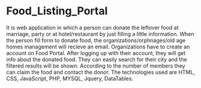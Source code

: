 # Food_Listing_Portal

It is web application in which a person can donate the leftover food at marriage, party or at hotel/restaurant by just filling a little information.
When the person fill form to donate food, the organizations/orphnages/old age homes management will recieve an email. Organizations have to create an account on Food Portal.
After logging up with their account, they will get info about the donated food. They can easily search for their city and the filtered results will be shown. According to the number of members they can claim the food and contact the donor. The technologies used are HTML, CSS, JavaScript, PHP, MYSQL, Jquery, DataTables.

